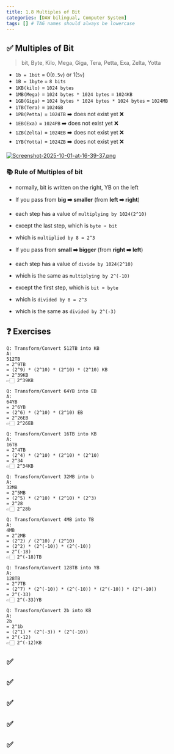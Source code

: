 ```yaml
---
title: 1.8 Multiples of Bit
categories: [DAW bilingual, Computer System]
tags: [] # TAG names should always be lowercase
---
```


## ✅ Multiples of Bit

> bit, Byte, Kilo, Mega, Giga, Tera, Petta, Exa, Zelta, Yotta

- `1b = 1bit` = 0(`0.5v`) or 1(`5v`)
- `1B = 1byte` = `8 bits`
- `1KB(kilo)` = `1024 bytes`
- `1MB(Mega)` = `1024 bytes * 1024 bytes` = `1024KB`
- `1GB(Giga)` = `1024 bytes * 1024 bytes * 1024 bytes` = `1024MB`
- `1TB(Tera)` = `1024GB`
- `1PB(Petta)` = `1024TB` ➡️ does not exist yet ❌
- `1EB(Exa)` = `1024PB` ➡️ does not exist yet ❌
- `1ZB(Zelta)` = `1024EB` ➡️ does not exist yet ❌
- `1YB(Yotta)` = `1024ZB` ➡️ does not exist yet ❌

[![Screenshot-2025-10-01-at-16-39-37.png](https://i.postimg.cc/Jnj69pZ4/Screenshot-2025-10-01-at-16-39-37.png)](https://postimg.cc/phXJjYsg)

### 📚 Rule of Multiples of bit

- normally, bit is written on the right, YB on the left
- If you pass from **big ➡️ smaller** (from **left ➡️ right**)
- each step has a value of `multiplying by 1024(2^10)`
- except the last step, which is `byte ➡️ bit`
- which is `multiplied by 8 = 2^3`

- If you pass from **small ➡️ bigger** (from **right ➡️ left**)
- each step has a value of `divide by 1024(2^10)`
- which is the same as `multiplying by 2^(-10)`
- except the first step, which is `bit ➡️ byte`
- which is `divided by 8 = 2^3`
- which is the same as `divided by 2^(-3)`

## ❓ Exercises

```
Q: Transform/Convert 512TB into KB
A:
512TB
= 2^9TB
= (2^9) * (2^10) * (2^10) * (2^10) KB
= 2^39KB
👉🏻 2^39KB
```

```
Q: Transform/Convert 64YB into EB
A:
64YB
= 2^6YB
= (2^6) * (2^10) * (2^10) EB
= 2^26EB
👉🏻 2^26EB
```

```
Q: Transform/Convert 16TB into KB
A:
16TB
= 2^4TB
= (2^4) * (2^10) * (2^10) * (2^10)
= 2^34
👉🏻 2^34KB
```

```
Q: Transform/Convert 32MB into b
A:
32MB
= 2^5MB
= (2^5) * (2^10) * (2^10) * (2^3)
= 2^28
👉🏻 2^28b
```

```
Q: Transform/Convert 4MB into TB
A:
4MB
= 2^2MB
= (2^2) / (2^10) / (2^10)
= (2^2) * (2^(-10)) * (2^(-10))
= 2^(-18)
👉🏻 2^(-18)TB
```

```
Q: Transform/Convert 128TB into YB
A:
128TB
= 2^7TB
= (2^7) * (2^(-10)) * (2^(-10)) * (2^(-10)) * (2^(-10))
= 2^(-33)
👉🏻 2^(-33)YB
```

```
Q: Transform/Convert 2b into KB
A:
2b
= 2^1b
= (2^1) * (2^(-3)) * (2^(-10))
= 2^(-12)
👉🏻 2^(-12)KB
```

## ✅

## ✅

## ✅

## ✅

## ✅
